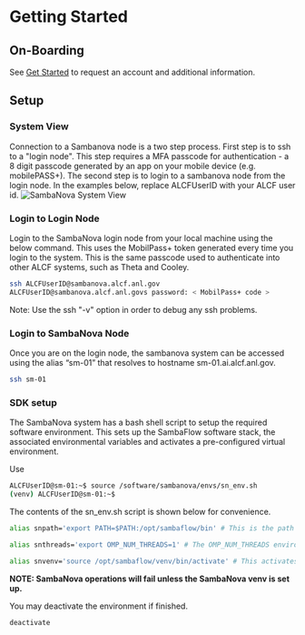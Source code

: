 # Getting Started

## On-Boarding

See [Get Started](https://www.alcf.anl.gov/support-center/get-started)
to request an account and additional information.

## Setup

### System View

Connection to a Sambanova node is a two step process. First step is to ssh to a "login node".
This step requires a MFA passcode for authentication - a 8 digit passcode generated by an app on your mobile device (e.g. mobilePASS+).
The second step is to login to a sambanova node from the login node.
In the examples below, replace ALCFUserID with your ALCF user id.
![SambaNova System View](Log_in.png "SambaNova System View")

### Login to Login Node

Login to the SambaNova login node from your local machine using the below command. This uses the MobilPass+ token generated every time you login to the system. This is the same passcode used to authenticate into other ALCF systems, such as Theta and Cooley.

```bash
ssh ALCFUserID@sambanova.alcf.anl.gov
ALCFUserID@sambanova.alcf.anl.govs password: < MobilPass+ code >
```

Note: Use the ssh "-v" option in order to debug any ssh problems.

### Login to SambaNova Node

Once you are on the login node, the sambanova system can be accessed using the alias “sm-01” that resolves to hostname sm-01.ai.alcf.anl.gov.

```bash
ssh sm-01
```

### SDK setup

The SambaNova system has a bash shell script to setup the required software environment.
This sets up the SambaFlow software stack, the associated environmental variables and activates
a pre-configured virtual environment.

Use

```bash
ALCFUserID@sm-01:~$ source /software/sambanova/envs/sn_env.sh
(venv) ALCFUserID@sm-01:~$
```

The contents of the sn_env.sh script is shown below for convenience.

```bash
alias snpath='export PATH=$PATH:/opt/sambaflow/bin' # This is the path to SambaFlow which is the software stack that is running on SambaNova systems. This stack includes the Runtime, the compilers, and the SambaFlow Python SDK which is used to create and run models.

alias snthreads='export OMP_NUM_THREADS=1' # The OMP_NUM_THREADS environment variable sets the number of threads to use for parallel regions. The value of this environment variable must be a list of positive integer values. The values of the list set the number of threads to use for parallel regions at the corresponding nested levels.For the SambaNova system it is usually set to 1.

alias snvenv='source /opt/sambaflow/venv/bin/activate' # This activates the pre-configured virtual environment that consists of sambaflow and other built-in libraries.
```

**NOTE:  SambaNova operations will fail unless the SambaNova venv is set
up.**

You may deactivate the environment if finished.

```bash
deactivate
```
